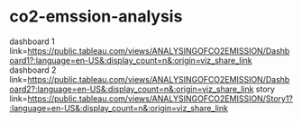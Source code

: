 # co2-emssion-analysis
dashboard 1 link=https://public.tableau.com/views/ANALYSINGOFCO2EMISSION/Dashboard1?:language=en-US&:display_count=n&:origin=viz_share_link
dashboard 2 link=https://public.tableau.com/views/ANALYSINGOFCO2EMISSION/Dashboard2?:language=en-US&:display_count=n&:origin=viz_share_link
story link=https://public.tableau.com/views/ANALYSINGOFCO2EMISSION/Story1?:language=en-US&:display_count=n&:origin=viz_share_link

